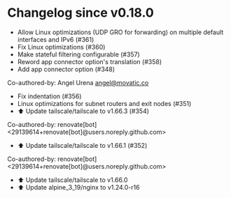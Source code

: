 # Changelog since v0.18.0
- Allow Linux optimizations (UDP GRO for forwarding) on multiple default interfaces and IPv6 (#361) 
- Fix Linux optimizations (#360) 
- Make stateful filtering configurable (#357) 
- Reword app connector option's translation (#358) 
- Add app connector option (#348)

Co-authored-by: Angel Urena <angel@movatic.co> 
- Fix indentation (#356) 
- Linux optimizations for subnet routers and exit nodes (#351) 
- ⬆️ Update tailscale/tailscale to v1.66.3 (#354)

Co-authored-by: renovate[bot] <29139614+renovate[bot]@users.noreply.github.com> 
- ⬆️ Update tailscale/tailscale to v1.66.1 (#352)

Co-authored-by: renovate[bot] <29139614+renovate[bot]@users.noreply.github.com> 
- ⬆️ Update tailscale/tailscale to v1.66.0 
- ⬆️ Update alpine_3_19/nginx to v1.24.0-r16 
